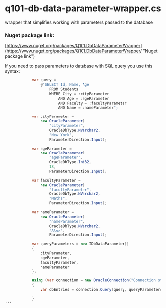 # q101-db-data-parameter-wrapper.cs
wrapper that simplifies working with parameters passed to the database

### Nuget package link:
[https://www.nuget.org/packages/Q101.DbDataParameterWrapper](https://www.nuget.org/packages/Q101.DbDataParameterWrapper/ "Nuget package link")

If you need to pass parameters to database with SQL query you use this syntax:

```cs
            var query = 
                @"SELECT Id, Name, Age  
                    FROM Students 
                    WHERE City = :cityParameter
                        AND Age = :ageParameter
                        AND Faculty = :facultyParameter
                        AND Name = :nameParameter";

            var cityParameter = 
                new OracleParameter(
                    "cityParameter", 
                    OracleDbType.NVarchar2, 
                    "New York", 
                    ParameterDirection.Input);

            var ageParameter =
                new OracleParameter(
                    "ageParameter",
                    OracleDbType.Int32,
                    18,
                    ParameterDirection.Input);

            var facultyParameter =
                new OracleParameter(
                    "facultyParameter",
                    OracleDbType.NVarchar2,
                    "Maths",
                    ParameterDirection.Input);

            var nameParameter =
                new OracleParameter(
                    "nameParameter",
                    OracleDbType.NVarchar2,
                    "Alex",
                    ParameterDirection.Input);

            var queryParameters = new IDbDataParameter[]
            {
                cityParameter,
                ageParameter,
                facultyParameter,
                nameParameter
            };

            using (var connection = new OracleConnection("Connection string..."))
            {
                var dbEntries = connection.Query(query, queryParameters);

            }
'''
